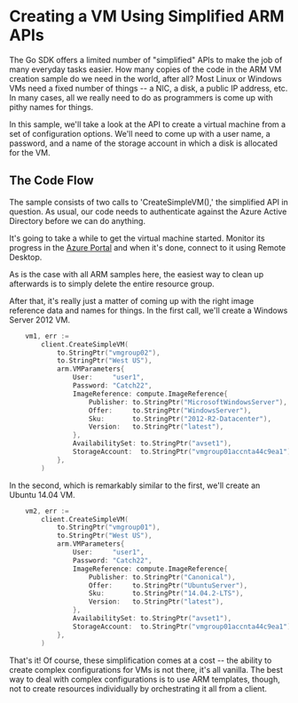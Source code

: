 # Creating a VM Using Simplified ARM APIs

The Go SDK offers a limited number of "simplified" APIs to make the job of many everyday tasks easier. How many copies
of the code in the ARM VM creation sample do we need in the world, after all? Most Linux or Windows VMs need a fixed
number of things -- a NIC, a disk, a public IP address, etc. In many cases, all we really need to do as programmers
is come up with pithy names for things.

In this sample, we'll take a look at the API to create a virtual machine from a set of configuration options. We'll need
to come up with a user name, a password, and a name of the storage account in which a disk is allocated for the VM.

## The Code Flow

The sample consists of two calls to 'CreateSimpleVM(),' the simplified API in question. As usual, our code needs to 
authenticate against the Azure Active Directory before we can do anything.

It's going to take a while to get the virtual machine started. Monitor its progress in the [Azure Portal](http://portal.azure.com)
and when it's done, connect to it using Remote Desktop.

As is the case with all ARM samples here, the easiest way to clean up afterwards is to simply delete the entire resource group.

After that, it's really just a matter of coming up with the right image reference data and names for things. In the first
call, we'll create a Windows Server 2012 VM.

```go
	vm1, err :=
		client.CreateSimpleVM(
			to.StringPtr("vmgroup02"),
			to.StringPtr("West US"),
			arm.VMParameters{
				User:     "user1",
				Password: "Catch22",
				ImageReference: compute.ImageReference{
					Publisher: to.StringPtr("MicrosoftWindowsServer"),
					Offer:     to.StringPtr("WindowsServer"),
					Sku:       to.StringPtr("2012-R2-Datacenter"),
					Version:   to.StringPtr("latest"),
				},
				AvailabilitySet: to.StringPtr("avset1"),
				StorageAccount:  to.StringPtr("vmgroup01accnta44c9ea1"),
			},
		)
```

In the second, which is remarkably similar to the first, we'll create an Ubuntu 14.04 VM.

```go
	vm2, err :=
		client.CreateSimpleVM(
			to.StringPtr("vmgroup01"),
			to.StringPtr("West US"),
			arm.VMParameters{
				User:     "user1",
				Password: "Catch22",
				ImageReference: compute.ImageReference{
					Publisher: to.StringPtr("Canonical"),
					Offer:     to.StringPtr("UbuntuServer"),
					Sku:       to.StringPtr("14.04.2-LTS"),
					Version:   to.StringPtr("latest"),
				},
				AvailabilitySet: to.StringPtr("avset1"),
				StorageAccount:  to.StringPtr("vmgroup01accnta44c9ea1"),
			},
		)
```

That's it! Of course, these simplification comes at a cost -- the ability to create complex configurations for VMs
is not there, it's all vanilla. The best way to deal with complex configurations is to use ARM templates, though, not
to create resources individually by orchestrating it all from a client.